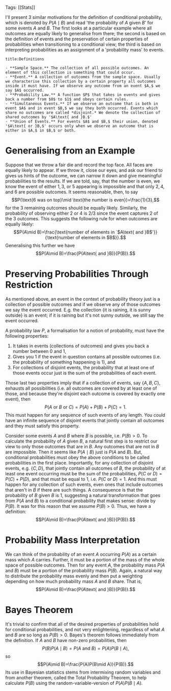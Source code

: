 Tags: [[Stats]]

I'll present 3 similar motivations for the definition of conditional probability, which is denoted by $P(A\mid B)$ and read 'the probability of $A$ given $B$' for some events $A$ and $B.$ The first looks at a particular example where all outcomes are equally likely to generalise from there; the second is based on the definition of events and the preservation of certain properties of probabilities when transitioning to a conditional view; the third is based on interpreting probabilities as an assignment of a 'probability mass' to events.

```ad-info
title:Definitions

- **Sample Space.** The collection of all possible outcomes. An element of this collection is something that could occur.
- **Event.** A collection of outcomes from the sample space. Usually we characterise this collection by a certain property all outcomes inside it must have. If we observe any outcome from an event $A,$ we say $A$ occurred.
- **Probability Law.** A function $P$ that takes in events and gives back a number from $0$ to $1$ and obeys certain rules.
- **Simultaneous Events.** If we observe an outcome that is both in event $A$ and in event $B,$ we say they both occurred. Events which share no outcomes are called *disjoint.* We denote the collection of shared outcomes by '$A\text{ and }B.$'
- **Union of Events.** For events $A$ and $B,$ their union, denoted '$A\text{ or }B,$' occurs only when we observe an outcome that is either in $A,$ in $B,$ or both.
```

# Generalising from an Example
Suppose that we throw a fair die and record the top face. All faces are equally likely to appear. If we throw it, close our eyes, and ask our friend to gives us hints of the outcome, we can narrow it down and give meaningful probabilities to the results. If we are told, say, that the number is even, we know the event of either $1, 3,$ or $5$ appearing is impossible and that only $2, 4,$ and $6$ are possible outcomes. It seems reasonable, then, to say $$P(\text{6 was on top}\mid \text{the number is even})=\frac{1}{3},$$
for the 3 remaining outcomes should be equally likely. Similarly, the probability of observing either $2$ or $4$ is $2/3$ since the event captures $2$ of the $3$ outcomes. This suggests the following rule for when outcomes are equally likely: $$P(A\mid B)=\frac{\text{number of elements in `$A\text{ and }B$'}}{\text{number of elements in $B$}}.$$
Generalising this further we have $$P(A\mid B)=\frac{P(A\text{ and }B)}{P(B)}.$$
# Preserving Probabilities Through Restriction
As mentioned above, an event in the context of probability theory just is a collection of possible outcomes and if we observe any of those outcomes we say the event occurred. E.g. the collection $\{\text{it is raining, it is sunny outside}\}$ is an event; if it is raining but it's not sunny outside, we still say the event occurred. 

A probability law $P,$ a formalisation for a notion of probability, must have the following properties:

1. It takes in events (collections of outcomes) and gives you back a number between $0$ and $1,$
2. Gives you $1$ if the event in question contains all possible outcomes (i.e. the probability of something happening is 1), and
3. For collections of disjoint events, the probability that at least one of those events occur just is the sum of the probabilities of each event.

Those last two properties imply that if a collection of events, say $\{A, B, C\},$ exhausts all possibilities (i.e. all outcomes are covered by at least one of those, and because they're disjoint each outcome is covered by exactly one event), then $$P(A\text{ or }B\text{ or }C) = P(A)+P(B)+P(C)=1.$$
This must happen for any sequence of such events of any length. You could have an infinite sequence of disjoint events that jointly contain all outcomes and they must satisfy this property.

Consider some events $A$ and $B$ where $B$ is possible, i.e. $P(B)>0.$ To calculate the probability of $A$ given $B,$ a natural first step is to restrict our view to only those outcomes that are in $B.$ Any outcomes that are not in $B$ are impossible. Then it seems like $P(A\mid B)$ just is $P(A\text{ and }B).$ But, conditional probabilities must obey the above conditions to be called probabilities in the first place. Importantly, for any collection of disjoint events, e.g. $\{C, D\},$ that jointly contain all outcomes of $B,$ the probability of at least one event occurring must be the sum of the probabilities, $P(C\text{ or }D)=P(C)+P(D),$ and that must be equal to $1,$ i.e. $P(C\text{ or }D)=1.$ And this must happen for any collection of such events, even ones that include outcomes that aren't in $B$ if there are such things. A consequence is that the probability of $B$ given $B$ is $1,$ suggesting a natural transformation that goes from $P(A\text{ and }B)$ to a conditional probability that makes sense: divide by $P(B).$ It was for this reason that we assume $P(B)>0.$ Thus, we have a definition: $$P(A\mid B)=\frac{P(A\text{ and }B)}{P(B)}.$$
# Probability Mass Interpretation
We can think of the probability of an event $A$ occurring $P(A)$ as a certain mass which $A$ carries. Further, it must be a portion of the mass of the whole space of possible outcomes. Then for any event $A,$ the probability mass $P(A\text{ and }B)$ must be a portion of the probability mass $P(B).$ Again, a natural way to distribute the probability mass evenly and then put a weighting depending on how much probability mass $A$ and $B$ share. That is, $$P(A\mid B)=\frac{P(A\text{ and }B)}{P(B)}.$$
# Bayes Theorem
It's trivial to confirm that all of the desired properties of probabilities hold for conditional probabilities, and not very enlightening, regardless of what $A$ and $B$ are so long as $P(B)>0.$ Bayes's theorem follows immediately from the definition. If $A$ and $B$ have non-zero probabilities, then $$P(B)P(A\mid B)=P(A\text{ and }B)=P(A)P(B\mid A),$$
so $$P(A\mid B)=\frac{P(A)P(B\mid A)}{P(B)}.$$
Its use in Bayesian statistics stems from intermixing random variables and from another theorem, called the Total Probability Theorem, to help calculate $P(B)$ using the random-variable-version of $P(A)P(B\mid A).$
